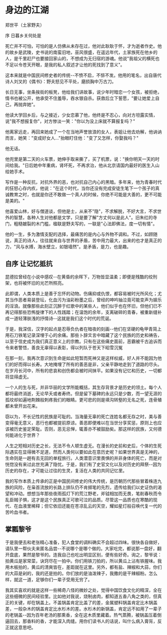 # 身边的江湖

郑世平（土家野夫）

序 日暮乡关何处是

死亡并不可怕，可怕的是人仿佛从未存在过，他对此耿耿于怀，才为逝者作史。他的故乡是武陵，史书说的南蛮旧地，巫风很盛，在遥远年代，土家族死在他乡的人，是千里赶尸也要接回家山的，不想成为无归宿的游魂。他说"我祖父的横死也不足以令苍天开眼，是我的私人叙述才让他的死找到了意义"。

这本来就是中国民间修史者的传统--不愤不启，不悱不发。他用的笔名，出自唐代诗人刘叉的《偶书》：野夫怒见不平处，磨损胸中万古刀。

长日无事，坐条挨街的板凳，他给我们讲故事，说少年时暗恋一个女孩，被拒绝，情书也被公开，他承受不住羞辱，吞水银自杀。获救后立下誓愿，"要让她爱上自己，再抛弃她"。

他读大学回乡后，与之接近，少女恋慕了他，他终是不忍心，向对方坦露实情，说"我不想报复你"，对方惨淡一笑："你以为没上床就不算报复吗？"

他离家远走，再回来她成了一个在当地声誉放浪的女人，表姐让他去劝解，他讷讷而言，她笑："变成好女人…"抬眼盯住他："变了又怎样，你娶我吗？"

他无话。

他兜里是第二天的火车票，她伸手取来撕了，买了机票，说："换你明天一天的时间给我。"日后她中年重病，肾坏死，不再求治，他从北京请国内最好的医生入山给她手术。

写作是一种反抗，对抗外界的恶，也对抗自己内心的黑暗。多年来，他为青春时代的狂怒心存内疚，他说："在这个时代，当你还没有完成安徒生笔下一个孩子的真诚教育之时，也就是你还不敢做一个真人的时候，你绝不可能是大善的，更不可能是美的。"

他喜爱山林，好与僧道谈，但他是士，从来不"隐"，不求解脱，不好大言，不求世外的智慧，各种人生对他都是文学，只是要了解"方丈何以是此人"。旧朱红的寺门，粗糙皴裂的木门槛，楹联是野夫写的，一联是"心法即佛法，度一切有情"。

他的一生，多为激情支配的选择，最痛苦的是内心与外物不调和。不过，如顾随说，真正的诗人，往往就来自与世界的矛盾，苦中用力最大，出来的也才是真正的力，"风与水搏，海水壁立，如银墙然"。是矛盾，是力，也是趣。

## 自序 让记忆抵抗

昆德拉曾经在小说中感叹--在黄昏的余晖下，万物皆显温柔；即便是残酷的绞刑架，也将被怀旧的光芒所照亮。

此即谓，人类本质上是善于忘怀的动物。伤痛抑或仇恨，都容易被时光所风化；尤其当作恶者易装登坛，化血污为油彩粉墨之后，曾经的呻吟抽泣竟可能变声为娱乐的淫浪。就像那些此刻正沉醉于红歌中的某些人，他们似乎也在怀旧，但他们已不再记得那些恐怖旋律下的人性践踏；在温饱的余年，支离破碎的青春，被重新缝补成一道轻薄肤浅的抒情诗--这就是我们这个时代的荒诞。

于是，我深信，汉字的起点是忍辱负仇者在暗夜的刻画--他们在坚硬的龟甲青简上用石刀铁笔记录深埋于心的余痛。那些卜辞爻言中暗藏了这个民族的历史和祷告，以至于信史成为我们真正意义上的宗教。只有在这些痛史面前，恶霸被千古追诉而令来者警悟，善良无辜得以表彰，得以列队于苍天下昭雪沉冤

在那一刻，我再次意识到生命是如此短暂而死神又是这样权威，好人并不能因为他们的好而得以长寿。大地掩埋了所有的善恶是非，父亲平静地走到了道路的尽头。在岁月长河中，所有的悲哀和创伤都会被时间抹平。如果没有记忆和历史，一切都将显得虚无。

一个人的生与死，并非华丽的文学所能概括，其生存背景才是历史的领土。每个人都将最终消逝，无论早夭或者寿终。但是留下墓碑的永远只是少数，而一望无涯的孤坟却如遍地荆棘般刺疼我们的眼睛。更可悲的则是填沟转壑的无名之死，连骨殖都未曾开出花来。

窃以为，不长记性的民族是可耻的。当海量无辜的死亡连姓名都无存之时，美与善变得毫无意义，恶行也都被提前原谅。善恶即便难以在当世分享奖惩，原则上也应该被历史鉴定荣耻。否则，恶无忌惮，辄善亦不被鼓励矣。那这样的民族，又何德何能进化于世界？

人生之短相对历史之长，无法不令人顿生虚无。在漫长的史前和史后，个体的生死际遇实在显得微不足道，然而人类何以要如此在意历史呢？如果世界真是无神的，生命则是一趟有去无回的单程旅行。人类潜意识里畏惧的并非身体的死亡，而是对恍惚没有来过此世充满了隐忧。于是，我们有了史官文化以及对历史的拜祭--因为历史的存在，才可能让过往的生灵，复活在人类的共同记忆里。

我的写作本质上传承的正是中国民间修史的伟大传统，是历朝历代那些冒着株连九族的风险，在枭首流放的长路上排队仍不肯掷笔的先烈，遗传给我们以史证伪的渴望和冲动。想想当年那些夜雨孤灯下的荒江野老，斧钺相加而无畏，笔削春秋而令乱臣贼子惧，这才是这个民族真正可歌可泣的品质。尽管这一品质也在寒酷的现代、在血液里稀释；但它依旧还能在苍凉乱云的天空，耀如星灯般召唤代复一代的苦吟血书者。

## 掌瓢黎爷

于是我便去和老张精心准备，犯人食堂的调料确实不会超过四味。很快各自做好，请队里一帮伙夫来匿名品尝--不说哪个是哪个做的。大家吃完，都说那一盘好，翻开盘底，果然是黎爷的。连我自己也吃出明显区别，便有些好奇。询之，黎爷说：拍黄瓜是家常菜，诀窍尽在一拍中。你们用铁刀拍的，所以黄瓜上沾有铁腥味。我用木板拍的，黄瓜的清爽皆在，差距就在这里。另外，都有盐、辣椒和大蒜，你们的大蒜是剁的，我的还是拍的。你们放的是油泼辣子，我撒的是干辣椒粉。怎么样，就这一道，足够你们一辈子受用无穷了。

我其实喜欢的就是这样一些稀奇八怪的微妙之处，觉得中国饮食文化的精深，全在这些细微的民间经验里。比如他对我说，烧制卤肉，都知道五香八角之类的，但真正的关键，却在锅盖上。不盖锅盖肯定比盖了的差，金属塑料锅盖肯定比木锅盖差，一般杂木的锅盖肯定比水杉木的差。水杉木的新锅盖，肯定远不如用了一辈子的老锅盖--因为百年老汤的那熏香，全在这木质里藏着。热气蒸腾，被锅盖压着倒逼回去，那香料的香，才能深入肉缝。用你们读书人的话说，叫什么病入膏肓，反正就这意思吧。
